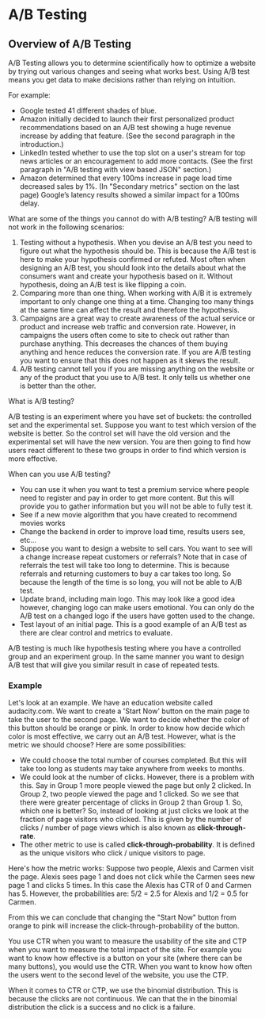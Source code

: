 # A/B Testing

## Overview of A/B Testing

A/B Testing allows you to determine scientifically how to optimize a website by trying out various changes and seeing what works best. Using A/B test means you get data to make decisions rather than relying on intuition.

For example:

* Google tested 41 different shades of blue.
* Amazon initially decided to launch their first personalized product recommendations based on an A/B test showing a huge revenue increase by adding that feature. (See the second paragraph in the introduction.)
* LinkedIn tested whether to use the top slot on a user's stream for top news articles or an encouragement to add more contacts. (See the first paragraph in "A/B testing with view based JSON" section.)
* Amazon determined that every 100ms increase in page load time decreased sales by 1%. (In "Secondary metrics" section on the last page)
Google’s latency results showed a similar impact for a 100ms delay.

What are some of the things you cannot do with A/B testing? A/B testing will not work in the following scenarios:

1. Testing without a hypothesis. When you devise an A/B test you need to figure out what the hypothesis should be. This is because the A/B test is here to make your hypothesis confirmed or refuted. Most often when designing an A/B test, you should look into the details about what the consumers want and create your hypothesis based on it. Without hypothesis, doing an A/B test is like flipping a coin.
2. Comparing more than one thing. When working with A/B it is extremely important to only change one thing at a time. Changing too many things at the same time can affect the result and therefore the hypothesis.
3. Campaigns are a great way to create awareness of the actual service or product and increase web traffic and conversion rate. However, in campaigns the users often come to site to check out rather than purchase anything. This decreases the chances of them buying anything and hence reduces the conversion rate. If you are A/B testing you want to ensure that this does not happen as it skews the result.
4. A/B testing cannot tell you if you are missing anything on the website or any of the product that you use to A/B test. It only tells us whether one is better than the other.

What is A/B testing?

A/B testing is an experiment where you have set of buckets: the controlled set and the experimental set. Suppose you want to test which version of the website is better. So the control set will have the old version and the experimental set will have the new version. You are then going to find how users react different to these two groups in order to find which version is more effective.

When can you use A/B testing?

* You can use it when you want to test a premium service where people need to register and pay in order to get more content. But this will provide you to gather information but you will not be able to fully test it.
* See if a new movie algorithm that you have created to recommend movies works
* Change the backend in order to improve load time, results users see, etc...
* Suppose you want to design a website to sell cars. You want to see will a change increase repeat customers or referrals? Note that in case of referrals the test will take too long to determine. This is because referrals and returning customers to buy a car takes too long. So because the length of the time is so long, you will not be able to A/B test.
* Update brand, including main logo. This may look like a good idea however, changing logo can make users emotional. You can only do the A/B test on a changed logo if the users have gotten used to the change.
* Test layout of an initial page. This is a good example of an A/B test as there are clear control and metrics to evaluate.

A/B testing is much like hypothesis testing where you have a controlled group and an experiment group. In the same manner you want to design A/B test that will give you similar result in case of repeated tests.

### Example

Let's look at an example. We have an education website called audacity.com. We want to create a 'Start Now' button on the main page to take the user to the second page. We want to decide whether the color of this button should be orange or pink. In order to know how decide which color is most effective, we carry out an A/B test. However, what is the metric we should choose? Here are some possibilities:

* We could choose the total number of courses completed. But this will take too long as students may take anywhere from weeks to months.
* We could look at the number of clicks. However, there is a problem with this. Say in Group 1 more people viewed the page but only 2 clicked. In Group 2, two people viewed the page and 1 clicked. So we see that there were greater percentage of clicks in Group 2 than Group 1. So, which one is better? So, instead of looking at just clicks we look at the fraction of page visitors who clicked. This is given by the number of clicks / number of page views which is also known as **click-through-rate**.
* The other metric to use is called **click-through-probability**. It is defined as the unique visitors who click / unique visitors to page.

Here's how the metric works: Suppose two people, Alexis and Carmen visit the page. Alexis sees page 1 and does not click while the Carmen sees new page 1 and clicks 5 times. In this case the Alexis has CTR of 0 and Carmen has 5. However, the probabilities are: 5/2 = 2.5 for Alexis and 1/2 = 0.5 for Carmen.

From this we can conclude that changing the "Start Now" button from orange to pink will increase the click-through-probability of the button.

You use CTR when you want to measure the usability of the site and CTP when you want to measure the total impact of the site. For example you want to know how effective is a button on your site (where there can be many buttons), you would use the CTR. When you want to know how often the users went to the second level of the website, you use the CTP.

When it comes to CTR or CTP, we use the binomial distribution. This is because the clicks are not continuous. We can that the in the binomial distribution the click is a success and no click is a failure.

